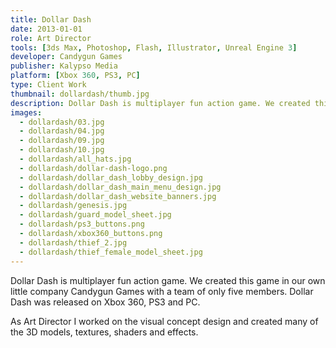 ```yaml
---
title: Dollar Dash
date: 2013-01-01
role: Art Director
tools: [3ds Max, Photoshop, Flash, Illustrator, Unreal Engine 3]
developer: Candygun Games
publisher: Kalypso Media
platform: [Xbox 360, PS3, PC]
type: Client Work
thumbnail: dollardash/thumb.jpg
description: Dollar Dash is multiplayer fun action game. We created this game in our own little company Candygun Games with a team of only five members.
images:
  - dollardash/03.jpg
  - dollardash/04.jpg
  - dollardash/09.jpg
  - dollardash/10.jpg
  - dollardash/all_hats.jpg
  - dollardash/dollar-dash-logo.png
  - dollardash/dollar_dash_lobby_design.jpg
  - dollardash/dollar_dash_main_menu_design.jpg
  - dollardash/dollar_dash_website_banners.jpg
  - dollardash/genesis.jpg
  - dollardash/guard_model_sheet.jpg
  - dollardash/ps3_buttons.png
  - dollardash/xbox360_buttons.png
  - dollardash/thief_2.jpg
  - dollardash/thief_female_model_sheet.jpg
---
```

Dollar Dash is multiplayer fun action game. We created this game in our own little company Candygun Games with a team of only five members. Dollar Dash was released on Xbox 360, PS3 and PC.

As Art Director I worked on the visual concept design and created many of the 3D models, textures, shaders and effects.
